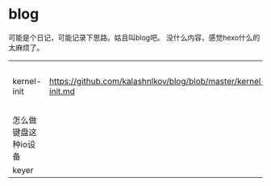 # blog
可能是个日记，可能记录下思路。姑且叫blog吧。
没什么内容，感觉hexo什么的太麻烦了。

||||
| - |- |- |
|kernel-init| <https://github.com/kalashnlkov/blog/blob/master/kernel-init.md> | init启动与cmd解析（TODO)|
|怎么做键盘这种io设备||TODO|
|keyer||TODO|
